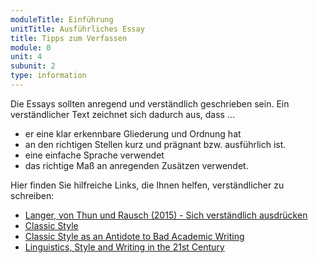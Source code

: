 ```yaml
---
moduleTitle: Einführung
unitTitle: Ausführliches Essay
title: Tipps zum Verfassen
module: 0
unit: 4
subunit: 2
type: information
---
```


Die Essays sollten anregend und verständlich geschrieben sein. Ein verständlicher Text zeichnet sich dadurch aus, dass ...

* er eine klar erkennbare Gliederung und Ordnung hat
* an den richtigen Stellen kurz und prägnant bzw. ausführlich ist.
* eine einfache Sprache verwendet
* das richtige Maß an anregenden Zusätzen verwendet.

Hier finden Sie hilfreiche Links, die Ihnen helfen, verständlicher zu schreiben:

* [Langer, von Thun und Rausch (2015) - Sich verständlich ausdrücken](http://www.reinhardt-verlag.de/de/titel/51757/Sich_verstaendlich_ausdruecken/978-3-497-02532-9/)
* [Classic Style](https://criticalthinkeracademy.com/courses/a-essays/lectures/3158669)
* [Classic Style as an Antidote to Bad Academic Writing](https://criticalthinkeracademy.com/courses/a-essays/lectures/315867)
* [Linguistics, Style and Writing in the 21st Century](https://www.youtube.com/watch?v=OV5J6BfToSw)